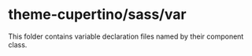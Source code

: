 # theme-cupertino/sass/var

This folder contains variable declaration files named by their component class.
